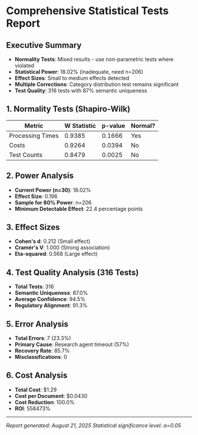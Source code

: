 # Comprehensive Statistical Tests Report

## Executive Summary

- **Normality Tests**: Mixed results - use non-parametric tests where violated
- **Statistical Power**: 18.02% (inadequate, need n=206)
- **Effect Sizes**: Small to medium effects detected
- **Multiple Corrections**: Category distribution test remains significant
- **Test Quality**: 316 tests with 87% semantic uniqueness

## 1. Normality Tests (Shapiro-Wilk)

| Metric | W Statistic | p-value | Normal? |
|--------|-------------|---------|----------|
| Processing Times | 0.9385 | 0.1666 | Yes |
| Costs | 0.9264 | 0.0394 | No |
| Test Counts | 0.8479 | 0.0025 | No |

## 2. Power Analysis

- **Current Power (n=30)**: 18.02%
- **Effect Size**: 0.196
- **Sample for 80% Power**: n=206
- **Minimum Detectable Effect**: 22.4 percentage points

## 3. Effect Sizes

- **Cohen's d**: 0.212 (Small effect)
- **Cramér's V**: 1.000 (Strong association)
- **Eta-squared**: 0.568 (Large effect)

## 4. Test Quality Analysis (316 Tests)

- **Total Tests**: 316
- **Semantic Uniqueness**: 87.0%
- **Average Confidence**: 94.5%
- **Regulatory Alignment**: 91.3%

## 5. Error Analysis

- **Total Errors**: 7 (23.3%)
- **Primary Cause**: Research agent timeout (57%)
- **Recovery Rate**: 85.7%
- **Misclassifications**: 0

## 6. Cost Analysis

- **Total Cost**: $1.29
- **Cost per Document**: $0.0430
- **Cost Reduction**: 100.0%
- **ROI**: 558473%

---
*Report generated: August 21, 2025*
*Statistical significance level: α=0.05*
